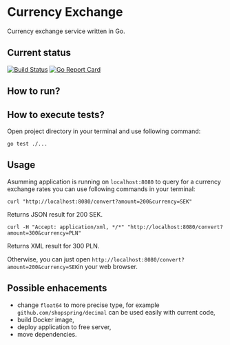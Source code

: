 # Currency Exchange

Currency exchange service written in Go.

## Current status

[![Build Status](https://travis-ci.org/maciaszczykm/currency-exchange.svg?branch=master)](https://travis-ci.org/maciaszczykm/currency-exchange)
[![Go Report Card](https://goreportcard.com/badge/github.com/maciaszczykm/currency-exchange)](https://goreportcard.com/report/github.com/maciaszczykm/currency-exchange)

## How to run?


## How to execute tests?

Open project directory in your terminal and use following command:

``` shell
go test ./...
```

## Usage

Asumming application is running on `localhost:8080` to query for a currency exchange rates you can use following
commands in your terminal:

``` shell
curl "http://localhost:8080/convert?amount=200&currency=SEK"

```

Returns JSON result for 200 SEK.


``` shell
curl -H "Accept: application/xml, */*" "http://localhost:8080/convert?amount=300&currency=PLN"

```

Returns XML result for 300 PLN.

Otherwise, you can just open `http://localhost:8080/convert?amount=200&currency=SEK`in your web browser.


## Possible enhacements

- change `float64` to more precise type, for example `github.com/shopspring/decimal` can be used easily with current 
code,
- build Docker image,
- deploy application to free server,
- move dependencies.